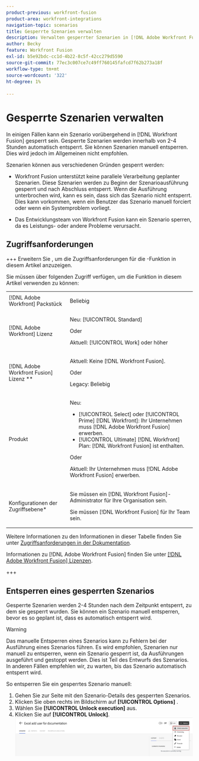 ```yaml
---
product-previous: workfront-fusion
product-area: workfront-integrations
navigation-topic: scenarios
title: Gesperrte Szenarien verwalten
description: Verwalten gesperrter Szenarien in [!DNL Adobe Workfront Fusion]
author: Becky
feature: Workfront Fusion
exl-id: b5e92bdc-cc1d-4b22-8c5f-42cc279d5590
source-git-commit: 77ec3c007ce7c49ff760145fafcd7f62b273a18f
workflow-type: tm+mt
source-wordcount: '322'
ht-degree: 1%

---
```


# Gesperrte Szenarien verwalten

In einigen Fällen kann ein Szenario vorübergehend in [!DNL Workfront Fusion] gesperrt sein. Gesperrte Szenarien werden innerhalb von 2-4 Stunden automatisch entsperrt. Sie können Szenarien manuell entsperren. Dies wird jedoch im Allgemeinen nicht empfohlen.

Szenarien können aus verschiedenen Gründen gesperrt werden:

* Workfront Fusion unterstützt keine parallele Verarbeitung geplanter Szenarien. Diese Szenarien werden zu Beginn der Szenarioausführung gesperrt und nach Abschluss entsperrt. Wenn die Ausführung unterbrochen wird, kann es sein, dass sich das Szenario nicht entsperrt. Dies kann vorkommen, wenn ein Benutzer das Szenario manuell forciert oder wenn ein Systemproblem vorliegt.

* Das Entwicklungsteam von Workfront Fusion kann ein Szenario sperren, da es Leistungs- oder andere Probleme verursacht.

## Zugriffsanforderungen

+++ Erweitern Sie , um die Zugriffsanforderungen für die -Funktion in diesem Artikel anzuzeigen.

Sie müssen über folgenden Zugriff verfügen, um die Funktion in diesem Artikel verwenden zu können:

<table style="table-layout:auto">
 <col> 
 <col> 
 <tbody> 
  <tr> 
   <td role="rowheader">[!DNL Adobe Workfront] Packstück</td> 
   <td> <p>Beliebig</p> </td> 
  </tr> 
  <tr data-mc-conditions=""> 
   <td role="rowheader">[!DNL Adobe Workfront] Lizenz</td> 
   <td> <p>Neu: [!UICONTROL Standard]</p><p>Oder</p><p>Aktuell: [!UICONTROL Work] oder höher</p> </td> 
  </tr> 
  <tr> 
   <td role="rowheader">[!DNL Adobe Workfront Fusion] Lizenz **</td> 
   <td>
   <p>Aktuell: Keine [!DNL Workfront Fusion].</p>
   <p>Oder</p>
   <p>Legacy: Beliebig </p>
   </td> 
  </tr> 
  <tr> 
   <td role="rowheader">Produkt</td> 
   <td>
   <p>Neu:</p> <ul><li>[!UICONTROL Select] oder [!UICONTROL Prime] [!DNL Workfront]: Ihr Unternehmen muss [!DNL Adobe Workfront Fusion] erwerben.</li><li>[!UICONTROL Ultimate] [!DNL Workfront] Plan: [!DNL Workfront Fusion] ist enthalten.</li></ul>
   <p>Oder</p>
   <p>Aktuell: Ihr Unternehmen muss [!DNL Adobe Workfront Fusion] erwerben.</p>
   </td> 
  </tr>
  <tr data-mc-conditions=""> 
   <td role="rowheader">Konfigurationen der Zugriffsebene*</td> 
   <td> 
     <p>Sie müssen ein [!DNL Workfront Fusion]-Administrator für Ihre Organisation sein.</p>
     <p>Sie müssen [!DNL Workfront Fusion] für Ihr Team sein.</p>
   </td> 
  </tr> 
   </td> 
  </tr> 
 </tbody> 
</table>

Weitere Informationen zu den Informationen in dieser Tabelle finden Sie unter [Zugriffsanforderungen in der Dokumentation](/help/workfront-fusion/references/licenses-and-roles/access-level-requirements-in-documentation.md).

Informationen zu [!DNL Adobe Workfront Fusion] finden Sie unter [[!DNL Adobe Workfront Fusion] Lizenzen](/help/workfront-fusion/set-up-and-manage-workfront-fusion/licensing-operations-overview/license-automation-vs-integration.md).

+++


## Entsperren eines gesperrten Szenarios

Gesperrte Szenarien werden 2-4 Stunden nach dem Zeitpunkt entsperrt, zu dem sie gesperrt wurden. Sie können ein Szenario manuell entsperren, bevor es so geplant ist, dass es automatisch entsperrt wird.

>[!WARNING]
>
>Das manuelle Entsperren eines Szenarios kann zu Fehlern bei der Ausführung eines Szenarios führen. Es wird empfohlen, Szenarien nur manuell zu entsperren, wenn ein Szenario gesperrt ist, da Ausführungen ausgeführt und gestoppt werden. Dies ist Teil des Entwurfs des Szenarios. In anderen Fällen empfehlen wir, zu warten, bis das Szenario automatisch entsperrt wird.


So entsperren Sie ein gesperrtes Szenario manuell:

1. Gehen Sie zur Seite mit den Szenario-Details des gesperrten Szenarios.
1. Klicken Sie oben rechts im Bildschirm auf **[!UICONTROL Options]** .
1. Wählen Sie **[!UICONTROL Unlock execution]** aus.
1. Klicken Sie auf **[!UICONTROL Unlock]**.
   ![](assets/unlock-scenario.png)
